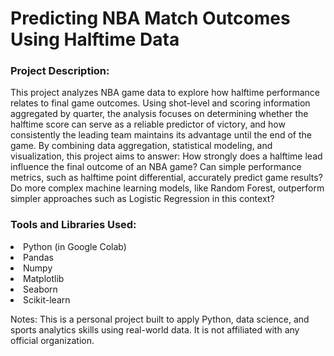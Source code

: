 <h1>Predicting NBA Match Outcomes Using Halftime Data</h1>

<h3>Project Description:</h3>
This project analyzes NBA game data to explore how halftime performance relates to final game outcomes. Using shot-level and scoring information aggregated by quarter, the analysis focuses on determining whether the halftime score can serve as a reliable predictor of victory, and how consistently the leading team maintains its advantage until the end of the game.
By combining data aggregation, statistical modeling, and visualization, this project aims to answer:
How strongly does a halftime lead influence the final outcome of an NBA game?
Can simple performance metrics, such as halftime point differential, accurately predict game results?
Do more complex machine learning models, like Random Forest, outperform simpler approaches such as Logistic Regression in this context?

<h3>Tools and Libraries Used:</h3>
<li>Python (in Google Colab)</li>
<li>Pandas</li> <li>Numpy</li>
<li>Matplotlib</li>
<li>Seaborn</li>
<li>Scikit-learn</li>

Notes:
This is a personal project built to apply Python, data science, and sports analytics skills using real-world data. It is not affiliated with any official organization.

